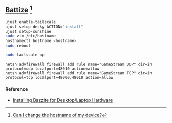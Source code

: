 ## [Battize](https://bazzite.gg) [^1]

```sh
ujust enable-tailscale
ujust setup-decky ACTION="install"
ujust setup-sunshine
sudo vim /etc/hostname
hostnamectl hostname <hostname>
sudo reboot
```

```sh
sudo tailscale up
```

```pwsh
netsh advfirewall firewall add rule name="GameStream UDP" dir=in protocol=udp localport=48010 action=allow
netsh advfirewall firewall add rule name="GameStream TCP" dir=in protocol=tcp localport=48000,48010 action=allow
```

#### Reference

- [Installing Bazzite for Desktop/Laptop Hardware](https://docs.bazzite.gg/General/Installation_Guide/Installing_Bazzite_for_Desktop_or_Laptop_Hardware/#__tabbed_1_3)

[^1]: [Can I change the hostname of my device?](https://docs.bazzite.gg/General/FAQ/#can-i-change-the-hostname-of-my-device)